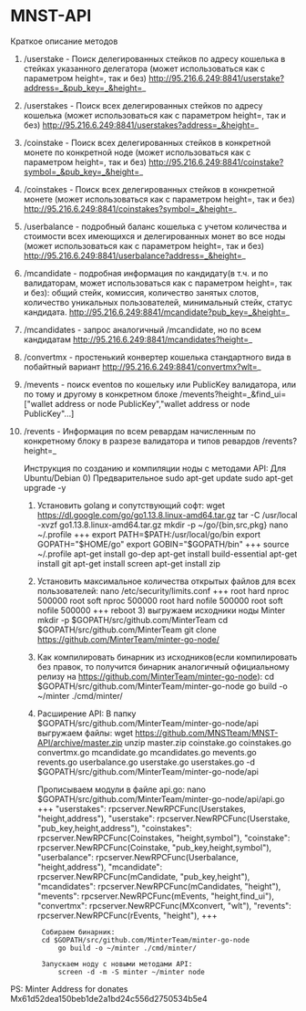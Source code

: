 # MNST-API
Краткое описание методов
1) /userstake  - Поиск делегированных стейков по адресу кошелька в стейках указанного делегатора (может использоваться как с параметром height=, так и без)
http://95.216.6.249:8841/userstake?address=_&pub_key=_&height=_

2) /userstakes - Поиск всех делегированных стейков по адресу кошелька (может использоваться как с параметром height=, так и без)
http://95.216.6.249:8841/userstakes?address=_&height=_

3) /coinstake - Поиск всех делегированных стейков в конкретной монете по конкретной ноде (может использоваться как с параметром height=, так и без)
http://95.216.6.249:8841/coinstake?symbol=_&pub_key=_&height=_

4) /coinstakes - Поиск всех делегированных стейков в конкретной монете (может использоваться как с параметром height=, так и без)
http://95.216.6.249:8841/coinstakes?symbol=_&height=_

5) /userbalance - подробный баланс кошелька с учетом количества и стоимости всех имеющихся и делегированных монет во все ноды (может использоваться как с параметром height=, так и без)
http://95.216.6.249:8841/userbalance?address=_&height=_

6) /mcandidate - подробная информация по кандидату(в т.ч. и по валидаторам, может использоваться как с параметром height=, так и без): общий стейк, комиссия, количество занятых слотов, количество уникальных пользователей, минимальный стейк, статус кандидата.
http://95.216.6.249:8841/mcandidate?pub_key=_&height=_

7) /mcandidates - запрос аналогичный /mcandidate, но по всем кандидатам
http://95.216.6.249:8841/mcandidates?height=_

8) /convertmx - простенький конвертер кошелька стандартного вида в побайтный вариант
http://95.216.6.249:8841/convertmx?wlt=_

9) /mevents - поиск eventов по кошельку или PublicKey валидатора, или по тому и другому в конкретном блоке
/mevents?height=_&find_ui=["wallet address or node PublicKey","wallet address or node PublicKey"...]

10) /revents - Информация по всем ревардам начисленным по конкретному блоку в разрезе валидатора и типов ревардов
/revents?height=_


	Инструкция по созданию и компиляции ноды с методами API:
	Для Ubuntu/Debian
	0) Предварительное
		sudo apt-get update
		sudo apt-get upgrade -y
	1) Установить golang и сопутствующий софт:
    		wget https://dl.google.com/go/go1.13.8.linux-amd64.tar.gz
    		tar -C /usr/local -xvzf go1.13.8.linux-amd64.tar.gz
    		mkdir -p ~/go/{bin,src,pkg}
    		nano ~/.profile
        		+++
            			export PATH=$PATH:/usr/local/go/bin
            			export GOPATH="$HOME/go"
            			export GOBIN="$GOPATH/bin"
        		+++
    		source ~/.profile
    		apt-get install go-dep
    		apt-get install build-essential
    		apt-get install git
    		apt-get install screen
    		apt-get install zip
	2) Установить максимальное количества открытых файлов для всех пользователей:
    		nano /etc/security/limits.conf 
        		+++
        			root hard nproc 500000
        			root soft nproc 500000
        			root hard nofile 500000
        			root soft nofile 500000
        		+++
    		reboot
    	3) выгружаем исходники ноды Minter
    		mkdir -p $GOPATH/src/github.com/MinterTeam
    		cd $GOPATH/src/github.com/MinterTeam
    		git clone https://github.com/MinterTeam/minter-go-node/
    
	4) Как компилировать бинарник из исходников(если компилировать без правок, то получится бинарник аналогичный официальному релизу на https://github.com/MinterTeam/minter-go-node):
    		cd $GOPATH/src/github.com/MinterTeam/minter-go-node
    		go build -o ~/minter ./cmd/minter/
	5) Расширение API:
    		В папку $GOPATH/src/github.com/MinterTeam/minter-go-node/api выгружаем файлы:
        		wget https://github.com/MNSTteam/MNST-API/archive/master.zip
        		unzip master.zip coinstake.go coinstakes.go convertmx.go mcandidate.go mcandidates.go mevents.go revents.go userbalance.go userstake.go userstakes.go -d $GOPATH/src/github.com/MinterTeam/minter-go-node/api
   	
		Прописываем модули в файле api.go:
        		nano $GOPATH/src/github.com/MinterTeam/minter-go-node/api/api.go
            			+++
            				"userstakes":             rpcserver.NewRPCFunc(Userstakes, "height,address"),
	            			"userstake":              rpcserver.NewRPCFunc(Userstake, "pub_key,height,address"),
	            			"coinstakes":             rpcserver.NewRPCFunc(Coinstakes, "height,symbol"),
	            			"coinstake":              rpcserver.NewRPCFunc(Coinstake, "pub_key,height,symbol"),
	            			"userbalance":            rpcserver.NewRPCFunc(Userbalance, "height,address"),
					"mcandidate":             rpcserver.NewRPCFunc(mCandidate, "pub_key,height"),
	            			"mcandidates":            rpcserver.NewRPCFunc(mCandidates, "height"),
	            			"mevents":                rpcserver.NewRPCFunc(mEvents, "height,find_ui"),
	            			"convertmx":              rpcserver.NewRPCFunc(MXconvert, "wlt"),
	            			"revents":                rpcserver.NewRPCFunc(rEvents, "height"),
            			+++
        
        	Cобираем бинарник:
			cd $GOPATH/src/github.com/MinterTeam/minter-go-node
        		go build -o ~/minter ./cmd/minter/
        
        	Запускаем ноду с новыми методами API:
        		screen -d -m -S minter ~/minter node
         
        
    
PS: Minter Address for donates Mx61d52dea150beb1de2a1bd24c556d2750534b5e4
